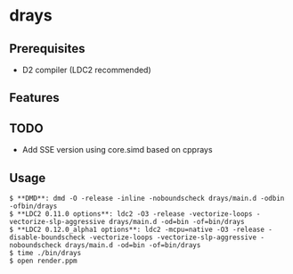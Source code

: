 # drays

## Prerequisites

  * D2 compiler (LDC2 recommended)

## Features

## TODO

  * Add SSE version using core.simd based on cpprays

## Usage

    $ **DMD**: dmd -O -release -inline -noboundscheck drays/main.d -odbin -ofbin/drays
    $ **LDC2 0.11.0 options**: ldc2 -O3 -release -vectorize-loops -vectorize-slp-aggressive drays/main.d -od=bin -of=bin/drays
    $ **LDC2 0.12.0_alpha1 options**: ldc2 -mcpu=native -O3 -release -disable-boundscheck -vectorize-loops -vectorize-slp-aggressive -noboundscheck drays/main.d -od=bin -of=bin/drays
    $ time ./bin/drays
    $ open render.ppm
